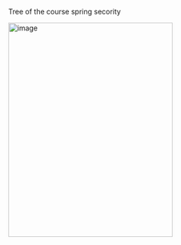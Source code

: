 Tree of the course spring secority

<img width="328" height="428" alt="image" src="https://github.com/user-attachments/assets/5605723a-116d-4f05-983b-00c6128d21bd" />
